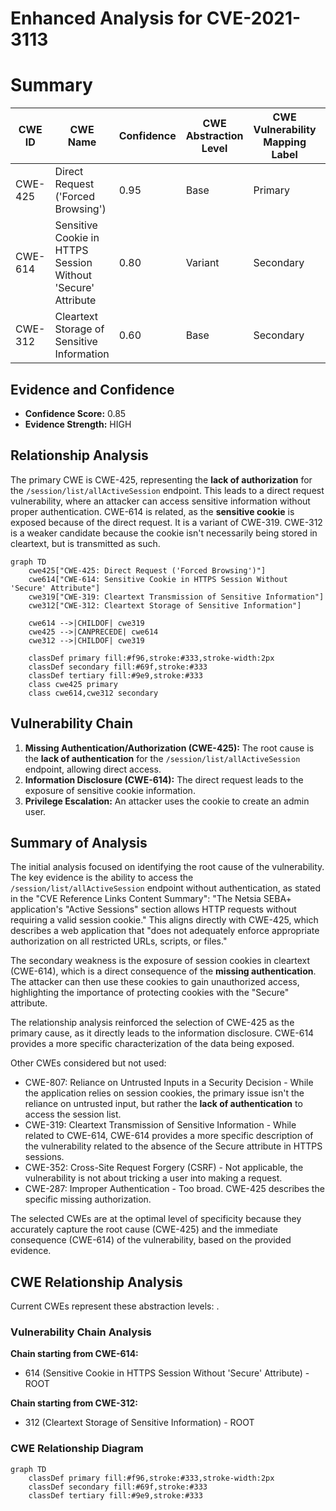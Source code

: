 # Enhanced Analysis for CVE-2021-3113

# Summary
| CWE ID    | CWE Name                                                                                     | Confidence | CWE Abstraction Level | CWE Vulnerability Mapping Label | CWE-Vulnerability Mapping Notes |
| --------- | -------------------------------------------------------------------------------------------- | ---------- | --------------------- | ------------------------------- | ------------------------------- |
| CWE-425   | Direct Request ('Forced Browsing')                                                           | 0.95       | Base                  | Primary                         | Allowed                        |
| CWE-614   | Sensitive Cookie in HTTPS Session Without 'Secure' Attribute                                 | 0.80       | Variant               | Secondary                       | Allowed                        |
| CWE-312   | Cleartext Storage of Sensitive Information                                                   | 0.60       | Base                  | Secondary                       | Allowed                        |

## Evidence and Confidence

*   **Confidence Score:** 0.85
*   **Evidence Strength:** HIGH

## Relationship Analysis
The primary CWE is CWE-425, representing the **lack of authorization** for the `/session/list/allActiveSession` endpoint. This leads to a direct request vulnerability, where an attacker can access sensitive information without proper authentication. CWE-614 is related, as the **sensitive cookie** is exposed because of the direct request. It is a variant of CWE-319. CWE-312 is a weaker candidate because the cookie isn't necessarily being stored in cleartext, but is transmitted as such.

```mermaid
graph TD
    cwe425["CWE-425: Direct Request ('Forced Browsing')"]
    cwe614["CWE-614: Sensitive Cookie in HTTPS Session Without 'Secure' Attribute"]
    cwe319["CWE-319: Cleartext Transmission of Sensitive Information"]
    cwe312["CWE-312: Cleartext Storage of Sensitive Information"]
    
    cwe614 -->|CHILDOF| cwe319
    cwe425 -->|CANPRECEDE| cwe614
    cwe312 -->|CHILDOF| cwe319
    
    classDef primary fill:#f96,stroke:#333,stroke-width:2px
    classDef secondary fill:#69f,stroke:#333
    classDef tertiary fill:#9e9,stroke:#333
    class cwe425 primary
    class cwe614,cwe312 secondary
```

## Vulnerability Chain
1.  **Missing Authentication/Authorization (CWE-425):** The root cause is the **lack of authentication** for the `/session/list/allActiveSession` endpoint, allowing direct access.
2.  **Information Disclosure (CWE-614):** The direct request leads to the exposure of sensitive cookie information.
3.  **Privilege Escalation:** An attacker uses the cookie to create an admin user.

## Summary of Analysis
The initial analysis focused on identifying the root cause of the vulnerability. The key evidence is the ability to access the `/session/list/allActiveSession` endpoint without authentication, as stated in the "CVE Reference Links Content Summary": "The Netsia SEBA+ application's "Active Sessions" section allows HTTP requests without requiring a valid session cookie." This aligns directly with CWE-425, which describes a web application that "does not adequately enforce appropriate authorization on all restricted URLs, scripts, or files."

The secondary weakness is the exposure of session cookies in cleartext (CWE-614), which is a direct consequence of the **missing authentication**. The attacker can then use these cookies to gain unauthorized access, highlighting the importance of protecting cookies with the "Secure" attribute.

The relationship analysis reinforced the selection of CWE-425 as the primary cause, as it directly leads to the information disclosure. CWE-614 provides a more specific characterization of the data being exposed.

Other CWEs considered but not used:

*   CWE-807: Reliance on Untrusted Inputs in a Security Decision - While the application relies on session cookies, the primary issue isn't the reliance on untrusted input, but rather the **lack of authentication** to access the session list.
*   CWE-319: Cleartext Transmission of Sensitive Information - While related to CWE-614, CWE-614 provides a more specific description of the vulnerability related to the absence of the Secure attribute in HTTPS sessions.
* CWE-352: Cross-Site Request Forgery (CSRF) - Not applicable, the vulnerability is not about tricking a user into making a request.
* CWE-287: Improper Authentication - Too broad. CWE-425 describes the specific missing authorization.

The selected CWEs are at the optimal level of specificity because they accurately capture the root cause (CWE-425) and the immediate consequence (CWE-614) of the vulnerability, based on the provided evidence.


## CWE Relationship Analysis

Current CWEs represent these abstraction levels: .


### Vulnerability Chain Analysis

**Chain starting from CWE-614:**
- 614 (Sensitive Cookie in HTTPS Session Without 'Secure' Attribute) - ROOT


**Chain starting from CWE-312:**
- 312 (Cleartext Storage of Sensitive Information) - ROOT



### CWE Relationship Diagram

```mermaid
graph TD
    classDef primary fill:#f96,stroke:#333,stroke-width:2px
    classDef secondary fill:#69f,stroke:#333
    classDef tertiary fill:#9e9,stroke:#333
```
